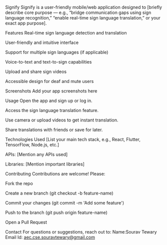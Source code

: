 Signify
Signify is a user-friendly mobile/web application designed to [briefly describe core purpose — e.g., “bridge communication gaps using sign language recognition,” “enable real-time sign language translation,” or your exact app purpose].

Features
Real-time sign language detection and translation

User-friendly and intuitive interface

Support for multiple sign languages (if applicable)

Voice-to-text and text-to-sign capabilities

Upload and share sign videos

Accessible design for deaf and mute users

Screenshots
Add your app screenshots here

Usage
Open the app and sign up or log in.

Access the sign language translation feature.

Use camera or upload videos to get instant translation.

Share translations with friends or save for later.

Technologies Used
[List your main tech stack, e.g., React, Flutter, TensorFlow, Node.js, etc.]

APIs: [Mention any APIs used]

Libraries: [Mention important libraries]

Contributing
Contributions are welcome! Please:

Fork the repo

Create a new branch (git checkout -b feature-name)

Commit your changes (git commit -m 'Add some feature')

Push to the branch (git push origin feature-name)

Open a Pull Request

Contact
For questions or suggestions, reach out to:
Name:Sourav Tewary
Email Id: aec.cse.souravtewary@gmail.com

